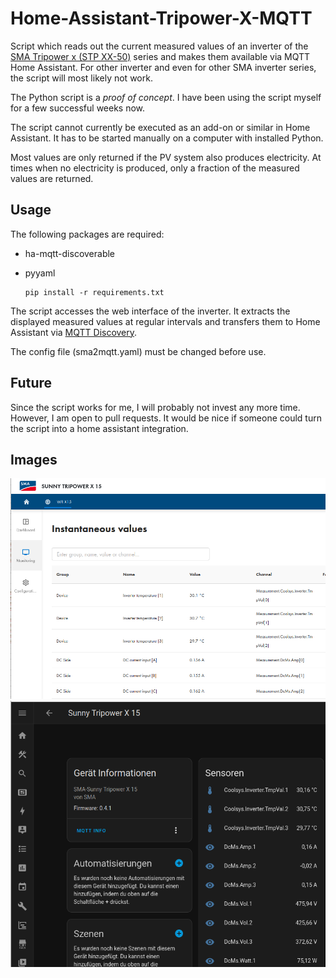 # Home-Assistant-Tripower-X-MQTT

Script which reads out the current measured values of an inverter of the [SMA Tripower x (STP XX-50)](https://www.sma.de/produkte/solar-wechselrichter/sunny-tripower-x) series and makes them available via MQTT Home Assistant.
For other inverter and even for other SMA inverter series, the script will most likely not work.

The Python script is a _proof of concept_. I have been using the script myself for a few successful weeks now.

The script cannot currently be executed as an add-on or similar in Home Assistant. It has to be started manually on a computer with installed Python.

Most values are only returned if the PV system also produces electricity. At times when no electricity is produced, only a fraction of the measured values are returned.

## Usage
The following packages are required: 
* ha-mqtt-discoverable 
* pyyaml

      pip install -r requirements.txt

The script accesses the web interface of the inverter. It extracts the displayed measured values at regular intervals and transfers them to Home Assistant via [MQTT Discovery](https://www.home-assistant.io/integrations/mqtt/#mqtt-discovery).

The config file (sma2mqtt.yaml) must be changed before use.
  
## Future
Since the script works for me, I will probably not invest any more time. However, I am open to pull requests.
It would be nice if someone could turn the script into a home assistant integration.


## Images
![](https://raw.githubusercontent.com/littleyoda/Home-Assistant-Tripower-X-MQTT/main/images/inverter.png)
![](https://raw.githubusercontent.com/littleyoda/Home-Assistant-Tripower-X-MQTT/main/images/ha.png)
